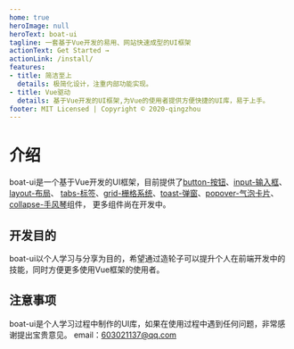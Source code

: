 ```yaml
---
home: true
heroImage: null
heroText: boat-ui
tagline: 一套基于Vue开发的易用、网站快速成型的UI框架
actionText: Get Started →
actionLink: /install/
features:
- title: 简洁至上
  details: 极简化设计，注重内部功能实现。
- title: Vue驱动
  details: 基于Vue开发的UI框架,为Vue的使用者提供方便快捷的UI库，易于上手。
footer: MIT Licensed | Copyright © 2020-qingzhou
---
```


# 介绍
boat-ui是一个基于Vue开发的UI框架，目前提供了[button-按钮](/components/button)、[input-输入框](/components/input)、[layout-布局](/components/layout)、
[tabs-标签](/components/tabs)、[grid-栅格系统](/components/grid)、[toast-弹窗](/components/toast)、[popover-气泡卡片](/components/popover)、[collapse-手风琴](/components/collapse)组件，
更多组件尚在开发中。
## 开发目的
boat-ui以个人学习与分享为目的，希望通过造轮子可以提升个人在前端开发中的技能，同时方便更多使用Vue框架的使用者。
## 注意事项
boat-ui是个人学习过程中制作的UI库，如果在使用过程中遇到任何问题，非常感谢提出宝贵意见。
email：603021137@qq.com

